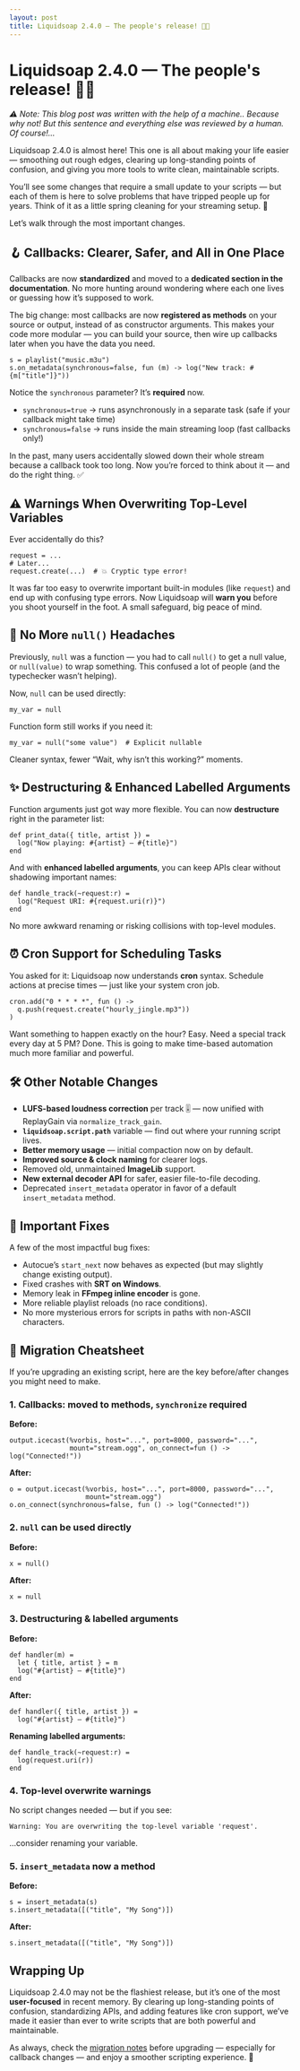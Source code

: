 ```yaml
---
layout: post
title: Liquidsoap 2.4.0 — The people's release! 🧑‍🏭
---
```


# Liquidsoap 2.4.0 — The people's release! 🧑‍🏭

_⚠️ Note: This blog post was written with the help of a machine.. Because why not! But this sentence and everything else was reviewed by a human. Of course!..._

Liquidsoap 2.4.0 is almost here! This one is all about making your life easier — smoothing out rough edges, clearing up long-standing points of confusion, and giving you more tools to write clean, maintainable scripts.

You’ll see some changes that require a small update to your scripts — but each of them is here to solve problems that have tripped people up for years. Think of it as a little spring cleaning for your streaming setup. 🧹

Let’s walk through the most important changes.

## 🪝 Callbacks: Clearer, Safer, and All in One Place

Callbacks are now **standardized** and moved to a **dedicated section in the documentation**. No more hunting around wondering where each one lives or guessing how it’s supposed to work.

The big change: most callbacks are now **registered as methods** on your source or output, instead of as constructor arguments. This makes your code more modular — you can build your source, then wire up callbacks later when you have the data you need.

```liquidsoap
s = playlist("music.m3u")
s.on_metadata(synchronous=false, fun (m) -> log("New track: #{m["title"]}"))
```

Notice the `synchronous` parameter? It’s **required** now.

* `synchronous=true` → runs asynchronously in a separate task (safe if your callback might take time)
* `synchronous=false` → runs inside the main streaming loop (fast callbacks only!)

In the past, many users accidentally slowed down their whole stream because a callback took too long. Now you’re forced to think about it — and do the right thing. ✅

## ⚠️ Warnings When Overwriting Top-Level Variables

Ever accidentally do this?

```liquidsoap
request = ...
# Later...
request.create(...)  # 💥 Cryptic type error!
```

It was far too easy to overwrite important built-in modules (like `request`) and end up with confusing type errors. Now Liquidsoap will **warn you** before you shoot yourself in the foot. A small safeguard, big peace of mind.

## 🚫 No More `null()` Headaches

Previously, `null` was a function — you had to call `null()` to get a null value, or `null(value)` to wrap something. This confused a lot of people (and the typechecker wasn’t helping).

Now, `null` can be used directly:

```liquidsoap
my_var = null
```

Function form still works if you need it:

```liquidsoap
my_var = null("some value")  # Explicit nullable
```

Cleaner syntax, fewer “Wait, why isn’t this working?” moments.

## ✨ Destructuring & Enhanced Labelled Arguments

Function arguments just got way more flexible. You can now **destructure** right in the parameter list:

```liquidsoap
def print_data({ title, artist }) =
  log("Now playing: #{artist} — #{title}")
end
```

And with **enhanced labelled arguments**, you can keep APIs clear without shadowing important names:

```liquidsoap
def handle_track(~request:r) =
  log("Request URI: #{request.uri(r)}")
end
```

No more awkward renaming or risking collisions with top-level modules.

## ⏰ Cron Support for Scheduling Tasks

You asked for it: Liquidsoap now understands **cron** syntax. Schedule actions at precise times — just like your system cron job.

```liquidsoap
cron.add("0 * * * *", fun () ->
  q.push(request.create("hourly_jingle.mp3"))
)
```

Want something to happen exactly on the hour? Easy.
Need a special track every day at 5 PM? Done.
This is going to make time-based automation much more familiar and powerful.

## 🛠 Other Notable Changes

* **LUFS-based loudness correction** per track 🎚 — now unified with ReplayGain via `normalize_track_gain`.
* **`liquidsoap.script.path`** variable — find out where your running script lives.
* **Better memory usage** — initial compaction now on by default.
* **Improved source & clock naming** for clearer logs.
* Removed old, unmaintained **ImageLib** support.
* **New external decoder API** for safer, easier file-to-file decoding.
* Deprecated `insert_metadata` operator in favor of a default `insert_metadata` method.

## 🐛 Important Fixes

A few of the most impactful bug fixes:

* Autocue’s `start_next` now behaves as expected (but may slightly change existing output).
* Fixed crashes with **SRT on Windows**.
* Memory leak in **FFmpeg inline encoder** is gone.
* More reliable playlist reloads (no race conditions).
* No more mysterious errors for scripts in paths with non-ASCII characters.

## 📄 Migration Cheatsheet

If you’re upgrading an existing script, here are the key before/after changes you might need to make.

### 1. **Callbacks: moved to methods, `synchronize` required**

**Before:**

```liquidsoap
output.icecast(%vorbis, host="...", port=8000, password="...",
               mount="stream.ogg", on_connect=fun () -> log("Connected!"))
```

**After:**

```liquidsoap
o = output.icecast(%vorbis, host="...", port=8000, password="...",
                   mount="stream.ogg")
o.on_connect(synchronous=false, fun () -> log("Connected!"))
```

### 2. **`null` can be used directly**

**Before:**

```liquidsoap
x = null()
```

**After:**

```liquidsoap
x = null
```

### 3. **Destructuring & labelled arguments**

**Before:**

```liquidsoap
def handler(m) =
  let { title, artist } = m
  log("#{artist} — #{title}")
end
```

**After:**

```liquidsoap
def handler({ title, artist }) =
  log("#{artist} — #{title}")
```

**Renaming labelled arguments:**

```liquidsoap
def handle_track(~request:r) =
  log(request.uri(r))
end
```

### 4. **Top-level overwrite warnings**

No script changes needed — but if you see:

```
Warning: You are overwriting the top-level variable 'request'.
```

…consider renaming your variable.

### 5. **`insert_metadata` now a method**

**Before:**

```liquidsoap
s = insert_metadata(s)
s.insert_metadata([("title", "My Song")])
```

**After:**

```liquidsoap
s.insert_metadata([("title", "My Song")])
```

## Wrapping Up

Liquidsoap 2.4.0 may not be the flashiest release, but it’s one of the most **user-focused** in recent memory. By clearing up long-standing points of confusion, standardizing APIs, and adding features like cron support, we’ve made it easier than ever to write scripts that are both powerful and maintainable.

As always, check the [migration notes](https://www.liquidsoap.info/doc-dev/migrating.html) before upgrading — especially for callback changes — and enjoy a smoother scripting experience. 🚀
